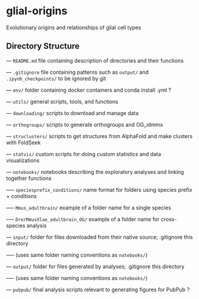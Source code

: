 # glial-origins
Evolutionary origins and relationships of glial cell types


## Directory Structure
–– `README.md` file containing description of directories and their functions

–– `.gitignore` file containing patterns such as `output/` and `.ipynb_checkpoints/` to be ignored by git

–– `env/` folder containing docker containers and conda install .yml ?

–– `utils/` general scripts, tools, and functions

–– `downloading/` scripts to download and manage data

–– `orthogroups/`  scripts to generate orthogroups and OG_idmms

–– `struclusters/`  scripts to get structures from AlphaFold and make clusters with FoldSeek

–– `statvis/` custom scripts for doing custom statistics and data visualizations

–– `notebooks/`  notebooks describing the exploratory analyses and linking together functions

––– `speciesprefix_conditions/`  name format for folders using species prefix + conditions

––– `Mmus_adultbrain/`  example of a folder name for a single species

––– `DrerMmusXlae_adultbrain_OG/`  example of a folder name for cross-species analysis

–– `input/`  folder for files downloaded from their native source; .gitignore this directory

––– (uses same folder naming conventions as `notebooks/`)

–– `output/`  folder for files generated by analyses; .gitignore this directory

––– (uses same folder naming conventions as `notebooks/`)

–– `pubpub/` final analysis scripts relevant to generating figures for PubPub ?